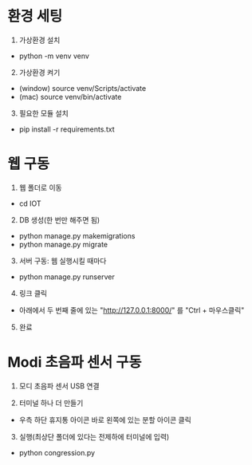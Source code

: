 # 환경 세팅

1. 가상환경 설치
- python -m venv venv

2. 가상환경 켜기
- (window) source venv/Scripts/activate
- (mac) source venv/bin/activate

3. 필요한 모듈 설치
- pip install -r requirements.txt



# 웹 구동

1. 웹 폴더로 이동
- cd IOT

2. DB 생성(한 번만 해주면 됨)
- python manage.py makemigrations
- python manage.py migrate

3. 서버 구동: 웹 실행시킬 때마다
- python manage.py runserver

4. 링크 클릭
- 아래에서 두 번째 줄에 있는 "http://127.0.0.1:8000/" 를 "Ctrl + 마우스클릭"

5. 완료



# Modi 초음파 센서 구동

1. 모디 초음파 센서 USB 연결

2. 터미널 하나 더 만들기
- 우측 하단 휴지통 아이콘 바로 왼쪽에 있는 분할 아이콘 클릭

3. 실행(최상단 폴더에 있다는 전제하에 터미널에 입력)
- python congression.py
